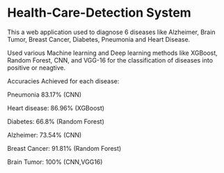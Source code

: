 # Health-Care-Detection System
This a web application used to diagnose 6 diseases like Alzheimer, Brain Tumor, Breast Cancer, Diabetes, Pneumonia and Heart Disease.

Used various Machine learning and Deep learning methods like XGBoost, Random Forest, CNN, and VGG-16 for the classification of diseases into positive or neagtive.

Accuracies Achieved for each disease:

Pneumonia 83.17% (CNN)

Heart disease: 86.96% (XGBoost)

Diabetes: 66.8% (Random Forest)

Alzheimer: 73.54% (CNN)

Breast Cancer: 91.81% (Random Forest)

Brain Tumor: 100% (CNN,VGG16)
